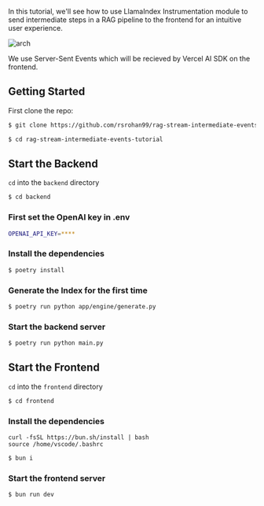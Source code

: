 In this tutorial, we'll see how to use LlamaIndex Instrumentation module to send intermediate steps in a RAG pipeline to the frontend for an intuitive user experience.


![arch](https://github.com/rsrohan99/rag-stream-intermediate-events-tutorial/assets/62835870/46aecce8-3fdb-46b3-8e33-5bad089c9371)


We use Server-Sent Events which will be recieved by Vercel AI SDK on the frontend.

## Getting Started

First clone the repo:

```bash
$ git clone https://github.com/rsrohan99/rag-stream-intermediate-events-tutorial.git

$ cd rag-stream-intermediate-events-tutorial
```

## Start the Backend

`cd` into the `backend` directory

```bash
$ cd backend
```

### First set the OpenAI key in .env

```bash
OPENAI_API_KEY=****
```

### Install the dependencies

```bash
$ poetry install
```

### Generate the Index for the first time

```bash
$ poetry run python app/engine/generate.py
```

### Start the backend server

```bash
$ poetry run python main.py
```

## Start the Frontend

`cd` into the `frontend` directory

```bash
$ cd frontend
```

### Install the dependencies

```
curl -fsSL https://bun.sh/install | bash
source /home/vscode/.bashrc 
```

```bash
$ bun i
```

### Start the frontend server

```bash
$ bun run dev
```
